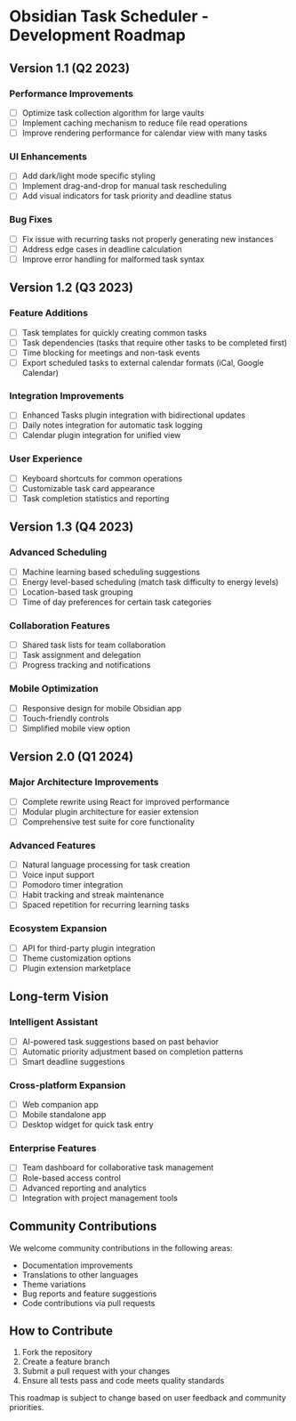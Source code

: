 # Obsidian Task Scheduler - Development Roadmap

## Version 1.1 (Q2 2023)
### Performance Improvements
- [ ] Optimize task collection algorithm for large vaults
- [ ] Implement caching mechanism to reduce file read operations
- [ ] Improve rendering performance for calendar view with many tasks

### UI Enhancements
- [ ] Add dark/light mode specific styling
- [ ] Implement drag-and-drop for manual task rescheduling
- [ ] Add visual indicators for task priority and deadline status

### Bug Fixes
- [ ] Fix issue with recurring tasks not properly generating new instances
- [ ] Address edge cases in deadline calculation
- [ ] Improve error handling for malformed task syntax

## Version 1.2 (Q3 2023)
### Feature Additions
- [ ] Task templates for quickly creating common tasks
- [ ] Task dependencies (tasks that require other tasks to be completed first)
- [ ] Time blocking for meetings and non-task events
- [ ] Export scheduled tasks to external calendar formats (iCal, Google Calendar)

### Integration Improvements
- [ ] Enhanced Tasks plugin integration with bidirectional updates
- [ ] Daily notes integration for automatic task logging
- [ ] Calendar plugin integration for unified view

### User Experience
- [ ] Keyboard shortcuts for common operations
- [ ] Customizable task card appearance
- [ ] Task completion statistics and reporting

## Version 1.3 (Q4 2023)
### Advanced Scheduling
- [ ] Machine learning based scheduling suggestions
- [ ] Energy level-based scheduling (match task difficulty to energy levels)
- [ ] Location-based task grouping
- [ ] Time of day preferences for certain task categories

### Collaboration Features
- [ ] Shared task lists for team collaboration
- [ ] Task assignment and delegation
- [ ] Progress tracking and notifications

### Mobile Optimization
- [ ] Responsive design for mobile Obsidian app
- [ ] Touch-friendly controls
- [ ] Simplified mobile view option

## Version 2.0 (Q1 2024)
### Major Architecture Improvements
- [ ] Complete rewrite using React for improved performance
- [ ] Modular plugin architecture for easier extension
- [ ] Comprehensive test suite for core functionality

### Advanced Features
- [ ] Natural language processing for task creation
- [ ] Voice input support
- [ ] Pomodoro timer integration
- [ ] Habit tracking and streak maintenance
- [ ] Spaced repetition for recurring learning tasks

### Ecosystem Expansion
- [ ] API for third-party plugin integration
- [ ] Theme customization options
- [ ] Plugin extension marketplace

## Long-term Vision
### Intelligent Assistant
- [ ] AI-powered task suggestions based on past behavior
- [ ] Automatic priority adjustment based on completion patterns
- [ ] Smart deadline suggestions

### Cross-platform Expansion
- [ ] Web companion app
- [ ] Mobile standalone app
- [ ] Desktop widget for quick task entry

### Enterprise Features
- [ ] Team dashboard for collaborative task management
- [ ] Role-based access control
- [ ] Advanced reporting and analytics
- [ ] Integration with project management tools

## Community Contributions
We welcome community contributions in the following areas:
- Documentation improvements
- Translations to other languages
- Theme variations
- Bug reports and feature suggestions
- Code contributions via pull requests

## How to Contribute
1. Fork the repository
2. Create a feature branch
3. Submit a pull request with your changes
4. Ensure all tests pass and code meets quality standards

This roadmap is subject to change based on user feedback and community priorities.

        